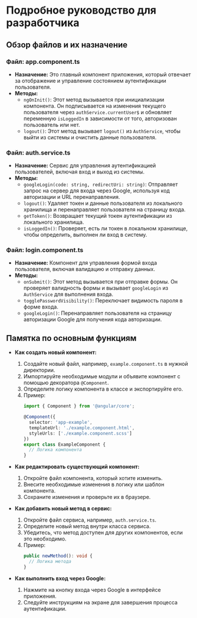 # Подробное руководство для разработчика

## Обзор файлов и их назначение

### Файл: app.component.ts
- **Назначение:** Это главный компонент приложения, который отвечает за отображение и управление состоянием аутентификации пользователя.
- **Методы:**
  - `ngOnInit()`: Этот метод вызывается при инициализации компонента. Он подписывается на изменения текущего пользователя через `authService.currentUser$` и обновляет переменную `isLoggedIn` в зависимости от того, авторизован пользователь или нет.
  - `logout()`: Этот метод вызывает `logout()` из `AuthService`, чтобы выйти из системы и очистить данные пользователя.

### Файл: auth.service.ts
- **Назначение:** Сервис для управления аутентификацией пользователей, включая вход и выход из системы.
- **Методы:**
  - `googleLogin(code: string, redirectUri: string)`: Отправляет запрос на сервер для входа через Google, используя код авторизации и URL перенаправления.
  - `logout()`: Удаляет токен и данные пользователя из локального хранилища и перенаправляет пользователя на страницу входа.
  - `getToken()`: Возвращает текущий токен аутентификации из локального хранилища.
  - `isLoggedIn()`: Проверяет, есть ли токен в локальном хранилище, чтобы определить, выполнен ли вход в систему.

### Файл: login.component.ts
- **Назначение:** Компонент для управления формой входа пользователя, включая валидацию и отправку данных.
- **Методы:**
  - `onSubmit()`: Этот метод вызывается при отправке формы. Он проверяет валидность формы и вызывает `googleLogin` из `AuthService` для выполнения входа.
  - `togglePasswordVisibility()`: Переключает видимость пароля в форме входа.
  - `googleLogin()`: Перенаправляет пользователя на страницу авторизации Google для получения кода авторизации.

## Памятка по основным функциям

- **Как создать новый компонент:**
  1. Создайте новый файл, например, `example.component.ts` в нужной директории.
  2. Импортируйте необходимые модули и объявите компонент с помощью декоратора `@Component`.
  3. Определите логику компонента в классе и экспортируйте его.
  4. Пример:
     ```typescript
     import { Component } from '@angular/core';

     @Component({
       selector: 'app-example',
       templateUrl: './example.component.html',
       styleUrls: ['./example.component.scss']
     })
     export class ExampleComponent {
       // Логика компонента
     }
     ```

- **Как редактировать существующий компонент:**
  1. Откройте файл компонента, который хотите изменить.
  2. Внесите необходимые изменения в логику или шаблон компонента.
  3. Сохраните изменения и проверьте их в браузере.

- **Как добавить новый метод в сервис:**
  1. Откройте файл сервиса, например, `auth.service.ts`.
  2. Определите новый метод внутри класса сервиса.
  3. Убедитесь, что метод доступен для других компонентов, если это необходимо.
  4. Пример:
     ```typescript
     public newMethod(): void {
       // Логика метода
     }
     ```

- **Как выполнить вход через Google:**
  1. Нажмите на кнопку входа через Google в интерфейсе приложения.
  2. Следуйте инструкциям на экране для завершения процесса аутентификации.
